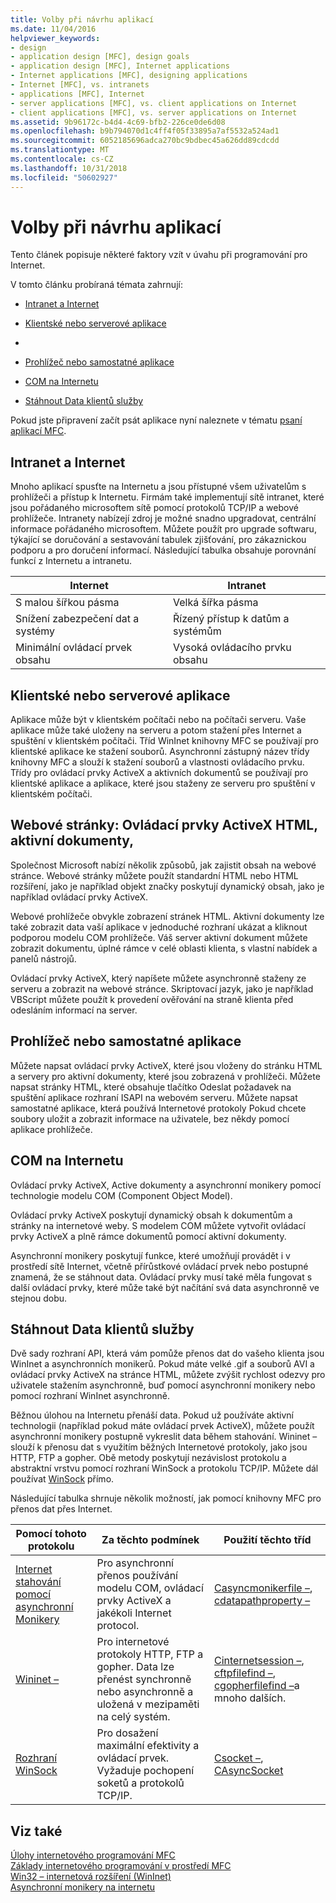 ```yaml
---
title: Volby při návrhu aplikací
ms.date: 11/04/2016
helpviewer_keywords:
- design
- application design [MFC], design goals
- application design [MFC], Internet applications
- Internet applications [MFC], designing applications
- Internet [MFC], vs. intranets
- applications [MFC], Internet
- server applications [MFC], vs. client applications on Internet
- client applications [MFC], vs. server applications on Internet
ms.assetid: 9b96172c-b4d4-4c69-bfb2-226ce0de6d08
ms.openlocfilehash: b9b794070d1c4ff4f05f33895a7af5532a524ad1
ms.sourcegitcommit: 6052185696adca270bc9bdbec45a626dd89cdcdd
ms.translationtype: MT
ms.contentlocale: cs-CZ
ms.lasthandoff: 10/31/2018
ms.locfileid: "50602927"
---
```

# <a name="application-design-choices"></a>Volby při návrhu aplikací

Tento článek popisuje některé faktory vzít v úvahu při programování pro Internet.

V tomto článku probíraná témata zahrnují:

- [Intranet a Internet](#_core_intranet_versus_internet)

- [Klientské nebo serverové aplikace](#_core_client_or_server_application)

- [](#_core_the_web_page)

- [Prohlížeč nebo samostatné aplikace](#_core_browser_or_standalone)

- [COM na Internetu](#_core_com_on_the_internet)

- [Stáhnout Data klientů služby](#_core_client_data_download_services)

Pokud jste připravení začít psát aplikace nyní naleznete v tématu [psaní aplikací MFC](../mfc/writing-mfc-applications.md).

##  <a name="_core_intranet_versus_internet"></a> Intranet a Internet

Mnoho aplikací spusťte na Internetu a jsou přístupné všem uživatelům s prohlížeči a přístup k Internetu. Firmám také implementují sítě intranet, které jsou pořádaného microsoftem sítě pomocí protokolů TCP/IP a webové prohlížeče. Intranety nabízejí zdroj je možné snadno upgradovat, centrální informace pořádaného microsoftem. Můžete použít pro upgrade softwaru, týkající se doručování a sestavování tabulek zjišťování, pro zákaznickou podporu a pro doručení informací. Následující tabulka obsahuje porovnání funkcí z Internetu a intranetu.

|Internet|Intranet|
|--------------|--------------|
|S malou šířkou pásma|Velká šířka pásma|
|Snížení zabezpečení dat a systémy|Řízený přístup k datům a systémům|
|Minimální ovládací prvek obsahu|Vysoká ovládacího prvku obsahu|

##  <a name="_core_client_or_server_application"></a> Klientské nebo serverové aplikace

Aplikace může být v klientském počítači nebo na počítači serveru. Vaše aplikace může také uloženy na serveru a potom stažení přes Internet a spuštění v klientském počítači. Tříd WinInet knihovny MFC se používají pro klientské aplikace ke stažení souborů. Asynchronní zástupný název třídy knihovny MFC a slouží k stažení souborů a vlastnosti ovládacího prvku. Třídy pro ovládací prvky ActiveX a aktivních dokumentů se používají pro klientské aplikace a aplikace, které jsou staženy ze serveru pro spuštění v klientském počítači.

##  <a name="_core_the_web_page"></a> Webové stránky: Ovládací prvky ActiveX HTML, aktivní dokumenty,

Společnost Microsoft nabízí několik způsobů, jak zajistit obsah na webové stránce. Webové stránky můžete použít standardní HTML nebo HTML rozšíření, jako je například objekt značky poskytují dynamický obsah, jako je například ovládací prvky ActiveX.

Webové prohlížeče obvykle zobrazení stránek HTML. Aktivní dokumenty lze také zobrazit data vaší aplikace v jednoduché rozhraní ukázat a kliknout podporou modelu COM prohlížeče. Váš server aktivní dokument můžete zobrazit dokumentu, úplné rámce v celé oblasti klienta, s vlastní nabídek a panelů nástrojů.

Ovládací prvky ActiveX, který napíšete můžete asynchronně staženy ze serveru a zobrazit na webové stránce. Skriptovací jazyk, jako je například VBScript můžete použít k provedení ověřování na straně klienta před odesláním informací na server.

##  <a name="_core_browser_or_standalone"></a> Prohlížeč nebo samostatné aplikace

Můžete napsat ovládací prvky ActiveX, které jsou vloženy do stránku HTML a servery pro aktivní dokumenty, které jsou zobrazená v prohlížeči. Můžete napsat stránky HTML, které obsahuje tlačítko Odeslat požadavek na spuštění aplikace rozhraní ISAPI na webovém serveru. Můžete napsat samostatné aplikace, která používá Internetové protokoly Pokud chcete soubory uložit a zobrazit informace na uživatele, bez někdy pomocí aplikace prohlížeče.

##  <a name="_core_com_on_the_internet"></a> COM na Internetu

Ovládací prvky ActiveX, Active dokumenty a asynchronní monikery pomocí technologie modelu COM (Component Object Model).

Ovládací prvky ActiveX poskytují dynamický obsah k dokumentům a stránky na internetové weby. S modelem COM můžete vytvořit ovládací prvky ActiveX a plně rámce dokumentů pomocí aktivní dokumenty.

Asynchronní monikery poskytují funkce, které umožňují provádět i v prostředí sítě Internet, včetně přírůstkové ovládací prvek nebo postupné znamená, že se stáhnout data. Ovládací prvky musí také měla fungovat s další ovládací prvky, které může také být načítání svá data asynchronně ve stejnou dobu.

##  <a name="_core_client_data_download_services"></a> Stáhnout Data klientů služby

Dvě sady rozhraní API, která vám pomůže přenos dat do vašeho klienta jsou WinInet a asynchronních monikerů. Pokud máte velké .gif a souborů AVI a ovládací prvky ActiveX na stránce HTML, můžete zvýšit rychlost odezvy pro uživatele stažením asynchronně, buď pomocí asynchronní monikery nebo pomocí rozhraní WinInet asynchronně.

Běžnou úlohou na Internetu přenáší data. Pokud už používáte aktivní technologii (například pokud máte ovládací prvek ActiveX), můžete použít asynchronní monikery postupně vykreslit data během stahování. Wininet – slouží k přenosu dat s využitím běžných Internetové protokoly, jako jsou HTTP, FTP a gopher. Obě metody poskytují nezávislost protokolu a abstraktní vrstvu pomocí rozhraní WinSock a protokolu TCP/IP. Můžete dál používat [WinSock](../mfc/windows-sockets-in-mfc.md) přímo.

Následující tabulka shrnuje několik možností, jak pomocí knihovny MFC pro přenos dat přes Internet.

|Pomocí tohoto protokolu|Za těchto podmínek|Použití těchto tříd|
|-----------------------|----------------------------|-------------------------|
|[Internet stahování pomocí asynchronní Monikery](../mfc/asynchronous-monikers-on-the-internet.md)|Pro asynchronní přenos používání modelu COM, ovládací prvky ActiveX a jakékoli Internet protocol.|[Casyncmonikerfile –](../mfc/reference/casyncmonikerfile-class.md), [cdatapathproperty –](../mfc/reference/cdatapathproperty-class.md)|
|[Wininet –](../mfc/win32-internet-extensions-wininet.md)|Pro internetové protokoly HTTP, FTP a gopher. Data lze přenést synchronně nebo asynchronně a uložená v mezipaměti na celý systém.|[Cinternetsession –](../mfc/reference/cinternetsession-class.md), [cftpfilefind –](../mfc/reference/cftpfilefind-class.md), [cgopherfilefind –](../mfc/reference/cgopherfilefind-class.md)a mnoho dalších.|
|[Rozhraní WinSock](../mfc/windows-sockets-in-mfc.md)|Pro dosažení maximální efektivity a ovládací prvek. Vyžaduje pochopení soketů a protokolů TCP/IP.|[Csocket –](../mfc/reference/csocket-class.md), [CAsyncSocket](../mfc/reference/casyncsocket-class.md)|

## <a name="see-also"></a>Viz také

[Úlohy internetového programování MFC](../mfc/mfc-internet-programming-tasks.md)<br/>
[Základy internetového programování v prostředí MFC](../mfc/mfc-internet-programming-basics.md)<br/>
[Win32 – internetová rozšíření (WinInet)](../mfc/win32-internet-extensions-wininet.md)<br/>
[Asynchronní monikery na internetu](../mfc/asynchronous-monikers-on-the-internet.md)

